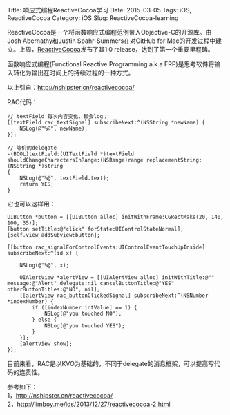 Title: 响应式编程ReactiveCocoa学习
Date: 2015-03-05
Tags: iOS, ReactiveCocoa
Category: iOS
Slug: ReactiveCocoa-learning

ReactiveCocoa是一个将函数响应式编程范例带入Objective-C的开源库。由Josh Abernathy和Justin Spahr-Summers在对GitHub for Mac的开发过程中建立。上周，[ReactiveCocoa](https://github.com/ReactiveCocoa/ReactiveCocoa)发布了其1.0 release，达到了第一个重要里程碑。

函数响应式编程(Functional Reactive Programming a.k.a FRP)是思考软件将输入转化为输出在时间上的持续过程的一种方式。

以上引自：http://nshipster.cn/reactivecocoa/

RAC代码：
```objc
// textField 每次内容变化，都会log；
[[textField rac_textSignal] subscribeNext:^(NSString *newName) {
    NSLog(@"%@", newName);
}];

// 等价的delegate
-(BOOL)textField:(UITextField *)textField shouldChangeCharactersInRange:(NSRange)range replacementString:(NSString *)string
{
    NSLog(@"%@", textField.text);
    return YES;
}
```

它也可以这样用：
```objc
UIButton *button = [[UIButton alloc] initWithFrame:CGRectMake(20, 140, 100, 35)];
[button setTitle:@"click" forState:UIControlStateNormal];
[self.view addSubview:button];

[[button rac_signalForControlEvents:UIControlEventTouchUpInside] subscribeNext:^(id x) {

    NSLog(@"%@", x);

    UIAlertView *alertView = [[UIAlertView alloc] initWithTitle:@"" message:@"Alert" delegate:nil cancelButtonTitle:@"YES" otherButtonTitles:@"NO", nil];
    [[alertView rac_buttonClickedSignal] subscribeNext:^(NSNumber *indexNumber) {
        if ([indexNumber intValue] == 1) {
            NSLog(@"you touched NO");
        } else {
            NSLog(@"you touched YES");
        }
    }];
    [alertView show];
}];
```

目前来看，RAC是以KVO为基础的，不同于delegate的消息框架，可以提高写代码的连贯性。

参考如下：  
1，http://nshipster.cn/reactivecocoa/  
2，http://limboy.me/ios/2013/12/27/reactivecocoa-2.html
